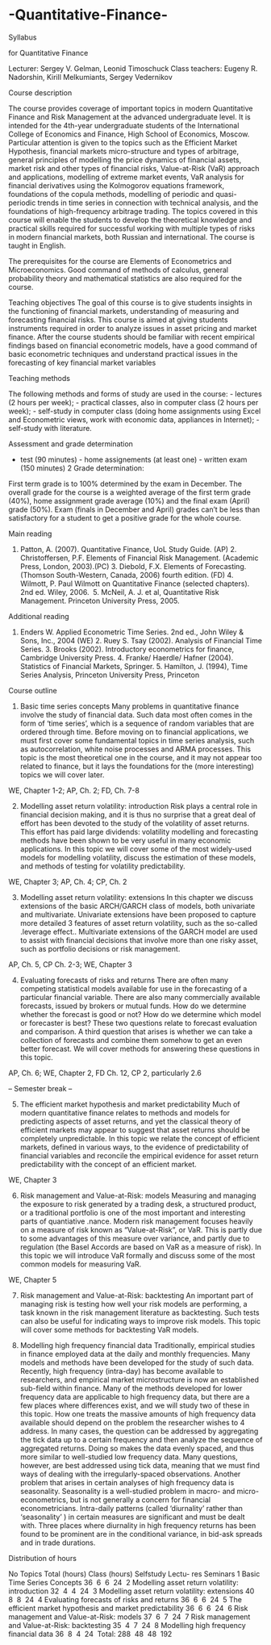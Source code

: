 # -Quantitative-Finance-
Syllabus 
 
for Quantitative Finance 
 
Lecturer: Sergey V. Gelman, Leonid Timoschuck Class teachers: Eugeny R. Nadorshin, Kirill Melkumiants, Sergey Vedernikov 
 
Course description 
 
The course provides coverage of important topics in modern Quantitative Finance and Risk Management at the advanced undergraduate level. It is intended for the 4th-year undergraduate students of the International College of Economics and Finance, High School of Economics, Moscow. Particular attention is given to the topics such as the Efficient Market Hypothesis, financial markets micro-structure and types of arbitrage, general principles of modelling the price dynamics of financial assets, market risk and other types of financial risks, Value-at-Risk (VaR) approach and applications, modelling of extreme market events, VaR analysis for financial derivatives using the Kolmogorov equations framework, foundations of the copula methods, modelling of periodic and quasi-periodic trends in time series in connection with technical analysis, and the foundations of high-frequency arbitrage trading. The topics covered in this course will enable the students to develop the theoretical knowledge and practical skills required for successful working with multiple types of risks in modern financial markets, both Russian and international. The course is taught in English. 
 
The prerequisites for the course are Elements of Econometrics and Microeconomics. Good command of methods of calculus, general probability theory and mathematical statistics are also required for the course. 
 
Teaching objectives The goal of this course is to give students insights in the functioning of financial markets, understanding of measuring and forecasting financial risks. This course is aimed at giving students instruments required in order to analyze issues in asset pricing and market finance. After the course students should be familiar with recent empirical findings based on financial econometric models, have a good command of basic econometric techniques and understand practical issues in the forecasting of key financial market variables 
 
Teaching methods 
 
The following methods and forms of study are used in the course: - lectures (2 hours per week); - practical classes, also in computer class (2 hours per week); - self-study in computer class (doing home assignments using Excel and Econometric views, work with economic data, appliances in Internet); - self-study with literature. 
 
Assessment and grade determination 
 
- test (90 minutes) - home assignements (at least one) - written exam (150 minutes) 
 2
Grade determination: 
 
First term grade is to 100% determined by the exam in December. The overall grade for the course is a weighted average of the first term grade (40%), home assignment grade average (10%) and the final exam (April) grade (50%). Exam (finals in December and April) grades can’t be less than satisfactory for a student to get a positive grade for the whole course. 
 
Main reading 
 
1. Patton, A. (2007). Quantitative Finance, UoL Study Guide. (AP) 2. Christoffersen, P.F. Elements of Financial Risk Management. (Academic Press, London, 2003).(PC) 3. Diebold, F.X. Elements of Forecasting. (Thomson South-Western, Canada, 2006) fourth edition. (FD) 4. Wilmott, P. Paul Wilmott on Quantitative Finance (selected chapters). 2nd ed. Wiley,       2006.  5. McNeil, A. J. et al, Quantitative Risk Management. Princeton University Press, 2005.  
 
 
Additional reading 
 
1. Enders W. Applied Econometric Time Series. 2nd ed., John Wiley & Sons, Inc., 2004 (WE) 2. Ruey S. Tsay (2002). Analysis of Financial Time Series. 3. Brooks (2002). Introductory econometrics for finance, Cambridge University Press. 4. Franke/ Haerdle/ Hafner (2004). Statistics of Financial Markets, Springer. 5. Hamilton, J. (1994), Time Series Analysis, Princeton University Press, Princeton 
 
Course outline 
 
1. Basic time series concepts Many problems in quantitative finance involve the study of financial data. Such data most often comes in the form of ‘time series’, which is a sequence of random variables that are ordered through time. Before moving on to financial applications, we must first cover some fundamental topics in time series analysis, such as autocorrelation, white noise processes and ARMA processes. This topic is the most theoretical one in the course, and it may not appear too related to finance, but it lays the foundations for the (more interesting) topics we will cover later. 
 
WE, Chapter 1-2; AP, Ch. 2; FD, Ch. 7-8 
 
2. Modelling asset return volatility: introduction Risk plays a central role in financial decision making, and it is thus no surprise that a great deal of effort has been devoted to the study of the volatility of asset returns. This effort has paid large dividends: volatility modelling and forecasting methods have been shown to be very useful in many economic applications. In this topic we will cover some of the most widely-used models for modelling volatility, discuss the estimation of these models, and methods of testing for volatility predictability. 
 
WE, Chapter 3; AP, Ch. 4; CP, Ch. 2 
 
3. Modelling asset return volatility: extensions In this chapter we discuss extensions of the basic ARCH/GARCH class of models, both univariate and multivariate. Univariate extensions have been proposed to capture more detailed 
 3
features of asset return volatility, such as the so-called .leverage effect.. Multivariate extensions of the GARCH model are used to assist with financial decisions that involve more than one risky asset, such as portfolio decisions or risk management. 
 
AP, Ch. 5, CP Ch. 2-3; WE, Chapter 3 
 
4. Evaluating forecasts of risks and returns There are often many competing statistical models available for use in the forecasting of a particular financial variable. There are also many commercially available forecasts, issued by brokers or mutual funds. How do we determine whether the forecast is good or not? How do we determine which model or forecaster is best? These two questions relate to forecast evaluation and comparison. A third question that arises is whether we can take a collection of forecasts and combine them somehow to get an even better forecast. We will cover methods for answering these questions in this topic. 
 
AP, Ch. 6; WE, Chapter 2, FD Ch. 12, CP 2, particularly 2.6 
 
 – Semester break –  
 
5. The efficient market hypothesis and market predictability  Much of modern quantitative finance relates to methods and models for predicting aspects of asset returns, and yet the classical theory of efficient markets may appear to suggest that asset returns should be completely unpredictable. In this topic we relate the concept of efficient markets, defined in various ways, to the evidence of predictability of financial variables and reconcile the empirical evidence for asset return predictability with the concept of an efficient market. 
 
WE, Chapter 3 
 
6. Risk management and Value-at-Risk: models  Measuring and managing the exposure to risk generated by a trading desk, a structured product, or a traditional portfolio is one of the most important and interesting parts of quantiative .nance. Modern risk management focuses heavily on a measure of risk known as “Value-at-Risk”, or VaR. This is partly due to some advantages of this measure over variance, and partly due to regulation (the Basel Accords are based on VaR as a measure of risk). In this topic we will introduce VaR formally and discuss some of the most common models for measuring VaR. 
 
WE, Chapter 5 
 
7. Risk management and Value-at-Risk: backtesting An important part of managing risk is testing how well your risk models are performing, a task known in the risk management literature as backtesting. Such tests can also be useful for indicating ways to improve risk models. This topic will cover some methods for backtesting VaR models. 
 
8. Modelling high frequency financial data Traditionally, empirical studies in  finance employed data at the daily and monthly frequencies. Many models and methods have been developed for the study of such data. Recently, high frequency (intra-day) has become available to researchers, and empirical market microstructure is now an established sub-field within  finance. Many of the methods developed for lower frequency data are applicable to high frequency data, but there are a few places where differences exist, and we will study two of these in this topic. How one treats the massive amounts of high frequency data available should depend on the problem the researcher wishes to 
 4
address. In many cases, the question can be addressed by aggregating the  tick  data up to a certain frequency and then analyze the sequence of aggregated returns. Doing so makes the data evenly spaced, and thus more similar to well-studied low frequency data. Many questions, however, are best addressed using tick data, meaning that we must  find ways of dealing with the irregularly-spaced observations. Another problem that arises in certain analyses of high frequency data is seasonality. Seasonality is a well-studied problem in macro- and micro-econometrics, but is not generally a concern for  financial econometricians. Intra-daily patterns (called ‘diurnality’ rather than ‘seasonality’ ) in certain measures are significant and must be dealt with. Three places where diurnality in high frequency returns has been found to be prominent are in the conditional variance, in bid-ask spreads and in trade durations.  
 
Distribution of hours 
 
 
 
 
No Topics 
Total  (hours) 
Class (hours) Selfstudy Lectu- res Seminars 1 Basic Time Series Concepts 36  6  6  24  2 Modelling asset return volatility: introduction  32  4  4  24  3 Modelling asset return volatility: extensions 40  8  8  24  4 Evaluating forecasts of risks and returns 36  6  6  24  5 The efficient market hypothesis and market predictability 36  6  6  24  6 Risk management and Value-at-Risk: models 37  6  7  24  7 Risk management and Value-at-Risk: backtesting 35  4  7  24  8 Modelling high frequency financial data 36  8  4  24  Total: 288  48  48  192 
 
